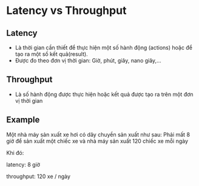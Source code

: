 # Latency vs Throughput

## Latency
- Là thời gian cần thiết để thực hiện một số hành động (actions) hoặc để tạo ra một số kết quả(result).
- Được đo theo đơn vị thời gian: Giờ, phút, giây, nano giây,...

## Throughput
 
- Là số  hành động được thực hiện hoặc kết quả được tạo ra trên một đơn vị thời gian

## Example
Một nhà máy sản xuất xe hơi có dây chuyền sản xuất như sau:
Phải mất 8 giờ để sản xuất một chiếc xe và nhà máy sản xuất 120 chiếc xe mỗi ngày

Khi đó:

latency: 8 giờ

throughput: 120 xe / ngày 
